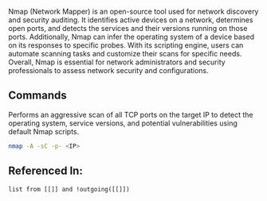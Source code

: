 Nmap (Network Mapper) is an open-source tool used for network discovery and security auditing. It identifies active devices on a network, determines open ports, and detects the services and their versions running on those ports. Additionally, Nmap can infer the operating system of a device based on its responses to specific probes. With its scripting engine, users can automate scanning tasks and customize their scans for specific needs. Overall, Nmap is essential for network administrators and security professionals to assess network security and configurations.


## Commands
Performs an aggressive scan of all TCP ports on the target IP to detect the operating system, service versions, and potential vulnerabilities using default Nmap scripts.
```bash
nmap -A -sC -p- <IP>
```


## Referenced In:
```dataview
list from [[]] and !outgoing([[]])
```